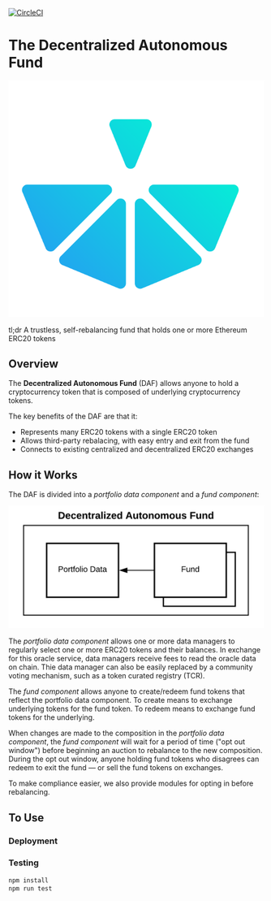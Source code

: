 [![CircleCI](https://circleci.com/gh/cryptofinlabs/bskt-daf.svg?style=svg&circle-token=7995dda412f01e937103e630b5e8a021d5e29ba5)](https://circleci.com/gh/cryptofinlabs/bskt-daf)

# The Decentralized Autonomous Fund

![Bskt DAF Logo](./bskt-daf-logo.svg)

tl;dr A trustless, self-rebalancing fund that holds one or more Ethereum ERC20 tokens


## Overview

The **Decentralized Autonomous Fund** (DAF) allows anyone to hold a cryptocurrency token that is
composed of underlying cryptocurrency tokens.

The key benefits of the DAF are that it:

- Represents many ERC20 tokens with a single ERC20 token
- Allows third-party rebalacing, with easy entry and exit from the fund
- Connects to existing centralized and decentralized ERC20 exchanges

## How it Works

The DAF is divided into a *portfolio data component* and a *fund component*:

![Bskt DAF overview](./images/bskt-overview-figure.png)

The *portfolio data component* allows one or more data managers to regularly select one or more ERC20 tokens
and their balances. In exchange for this oracle service, data managers receive fees to read the
oracle data on chain. Thie data manager can also be easily replaced by a community voting mechanism,
such as a token curated registry (TCR).

The *fund component* allows anyone to create/redeem fund tokens that reflect the portfolio data component. To
create means to exchange underlying tokens for the fund token. To redeem means to exchange fund tokens
for the underlying.

When changes are made to the composition in the *portfolio data component*, the *fund component* will wait
for a period of time ("opt out window") before beginning an auction to rebalance to the new
composition. During the opt out window, anyone holding fund tokens who disagrees can redeem to exit
the fund — or sell the fund tokens on exchanges.

To make compliance easier, we also provide modules for opting in before rebalancing.

## To Use

### Deployment


### Testing
```
npm install
npm run test
```

